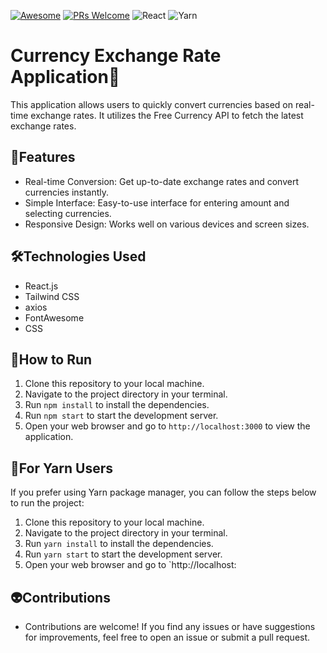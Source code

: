 [![Awesome](https://awesome.re/badge-flat2.svg)](https://github.com/zbetcheckin/Security_list)
[![PRs Welcome](https://img.shields.io/badge/PRs-welcome-brightgreen.svg?style=flat-square)](http://makeapullrequest.com)
![React](https://img.shields.io/badge/react-%2320232a.svg?style=for-the-badge&logo=react&logoColor=%2361DAFB)
![Yarn](https://img.shields.io/badge/yarn-%232C8EBB.svg?style=for-the-badge&logo=yarn&logoColor=white)

# Currency Exchange Rate Application💱
 This application allows users to quickly convert currencies based on real-time exchange rates. It utilizes the Free Currency API to fetch the latest exchange rates.

## 🤖Features
- Real-time Conversion: Get up-to-date exchange rates and convert currencies instantly.<br>
- Simple Interface: Easy-to-use interface for entering amount and selecting currencies.<br>
- Responsive Design: Works well on various devices and screen sizes.<br>

## 🛠️Technologies Used
- React.js
- Tailwind CSS
- axios
- FontAwesome
- CSS

## 👻How to Run

1. Clone this repository to your local machine.
2. Navigate to the project directory in your terminal.
3. Run `npm install` to install the dependencies.
4. Run `npm start` to start the development server.
5. Open your web browser and go to `http://localhost:3000` to view the application.

## 👻For Yarn Users

If you prefer using Yarn package manager, you can follow the steps below to run the project:

1. Clone this repository to your local machine.
2. Navigate to the project directory in your terminal.
3. Run `yarn install` to install the dependencies.
4. Run `yarn start` to start the development server.
5. Open your web browser and go to `http://localhost:

## 👽Contributions
- Contributions are welcome! If you find any issues or have suggestions for improvements, feel free to open an issue or submit a pull request.
